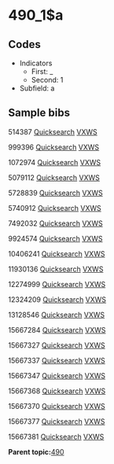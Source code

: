 # 490\_1$a

## Codes

-   Indicators
    -   First: \_
    -   Second: 1
-   Subfield: a

## Sample bibs

514387 [Quicksearch](https://search.library.yale.edu/catalog/514387) [VXWS](http://prodorbis.library.yale.edu:7014/vxws/GetHoldingsService?bibId=514387)

999396 [Quicksearch](https://search.library.yale.edu/catalog/999396) [VXWS](http://prodorbis.library.yale.edu:7014/vxws/GetHoldingsService?bibId=999396)

1072974 [Quicksearch](https://search.library.yale.edu/catalog/1072974) [VXWS](http://prodorbis.library.yale.edu:7014/vxws/GetHoldingsService?bibId=1072974)

5079112 [Quicksearch](https://search.library.yale.edu/catalog/5079112) [VXWS](http://prodorbis.library.yale.edu:7014/vxws/GetHoldingsService?bibId=5079112)

5728839 [Quicksearch](https://search.library.yale.edu/catalog/5728839) [VXWS](http://prodorbis.library.yale.edu:7014/vxws/GetHoldingsService?bibId=5728839)

5740912 [Quicksearch](https://search.library.yale.edu/catalog/5740912) [VXWS](http://prodorbis.library.yale.edu:7014/vxws/GetHoldingsService?bibId=5740912)

7492032 [Quicksearch](https://search.library.yale.edu/catalog/7492032) [VXWS](http://prodorbis.library.yale.edu:7014/vxws/GetHoldingsService?bibId=7492032)

9924574 [Quicksearch](https://search.library.yale.edu/catalog/9924574) [VXWS](http://prodorbis.library.yale.edu:7014/vxws/GetHoldingsService?bibId=9924574)

10406241 [Quicksearch](https://search.library.yale.edu/catalog/10406241) [VXWS](http://prodorbis.library.yale.edu:7014/vxws/GetHoldingsService?bibId=10406241)

11930136 [Quicksearch](https://search.library.yale.edu/catalog/11930136) [VXWS](http://prodorbis.library.yale.edu:7014/vxws/GetHoldingsService?bibId=11930136)

12274999 [Quicksearch](https://search.library.yale.edu/catalog/12274999) [VXWS](http://prodorbis.library.yale.edu:7014/vxws/GetHoldingsService?bibId=12274999)

12324209 [Quicksearch](https://search.library.yale.edu/catalog/12324209) [VXWS](http://prodorbis.library.yale.edu:7014/vxws/GetHoldingsService?bibId=12324209)

13128546 [Quicksearch](https://search.library.yale.edu/catalog/13128546) [VXWS](http://prodorbis.library.yale.edu:7014/vxws/GetHoldingsService?bibId=13128546)

15667284 [Quicksearch](https://search.library.yale.edu/catalog/15667284) [VXWS](http://prodorbis.library.yale.edu:7014/vxws/GetHoldingsService?bibId=15667284)

15667327 [Quicksearch](https://search.library.yale.edu/catalog/15667327) [VXWS](http://prodorbis.library.yale.edu:7014/vxws/GetHoldingsService?bibId=15667327)

15667337 [Quicksearch](https://search.library.yale.edu/catalog/15667337) [VXWS](http://prodorbis.library.yale.edu:7014/vxws/GetHoldingsService?bibId=15667337)

15667347 [Quicksearch](https://search.library.yale.edu/catalog/15667347) [VXWS](http://prodorbis.library.yale.edu:7014/vxws/GetHoldingsService?bibId=15667347)

15667368 [Quicksearch](https://search.library.yale.edu/catalog/15667368) [VXWS](http://prodorbis.library.yale.edu:7014/vxws/GetHoldingsService?bibId=15667368)

15667370 [Quicksearch](https://search.library.yale.edu/catalog/15667370) [VXWS](http://prodorbis.library.yale.edu:7014/vxws/GetHoldingsService?bibId=15667370)

15667377 [Quicksearch](https://search.library.yale.edu/catalog/15667377) [VXWS](http://prodorbis.library.yale.edu:7014/vxws/GetHoldingsService?bibId=15667377)

15667381 [Quicksearch](https://search.library.yale.edu/catalog/15667381) [VXWS](http://prodorbis.library.yale.edu:7014/vxws/GetHoldingsService?bibId=15667381)

**Parent topic:**[490](../../tags/490/490.md)

